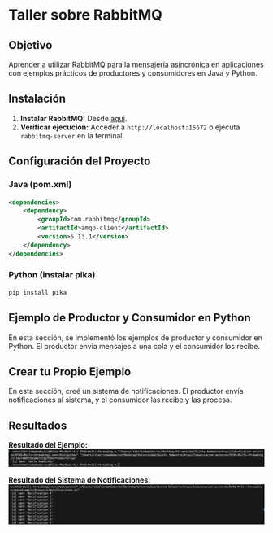 
# Taller sobre RabbitMQ

## Objetivo
Aprender a utilizar RabbitMQ para la mensajería asincrónica en aplicaciones con ejemplos prácticos de productores y consumidores en Java y Python.

## Instalación
1. **Instalar RabbitMQ:** Desde [aquí](https://www.rabbitmq.com/download.html).
2. **Verificar ejecución:** Acceder a `http://localhost:15672` o ejecuta `rabbitmq-server` en la terminal.

## Configuración del Proyecto

### Java (pom.xml)
```xml
<dependencies>
    <dependency>
        <groupId>com.rabbitmq</groupId>
        <artifactId>amqp-client</artifactId>
        <version>5.13.1</version>
    </dependency>
</dependencies>
```

### Python (instalar pika)
```bash
pip install pika
```

## Ejemplo de Productor y Consumidor en Python
En esta sección, se implementó los ejemplos de productor y consumidor en Python. El productor envía mensajes a una cola y el consumidor los recibe.

## Crear tu Propio Ejemplo
En esta sección, creé un sistema de notificaciones. El productor envía notificaciones al sistema, y el consumidor las recibe y las procesa.
## Resultados

**Resultado del Ejemplo:**
![Resultado del Ejemplo](implementExample/python/example.png)

**Resultado del Sistema de Notificaciones:**
![Resultado del Sistema de Notificaciones](createExample/Notificaciones.png)
